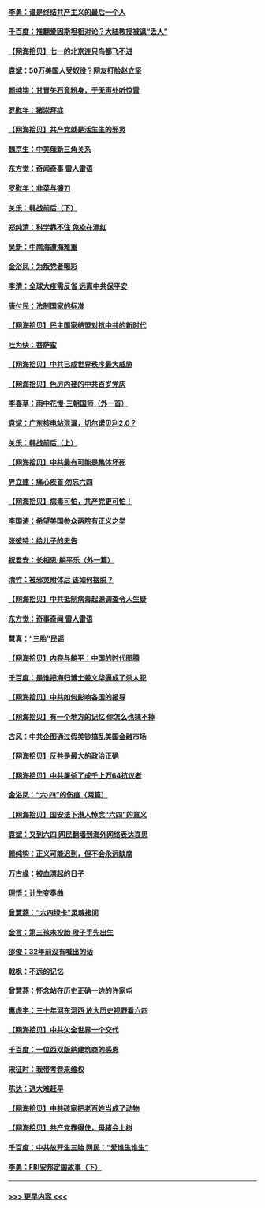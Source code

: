 #### [李勇：谁是终结共产主义的最后一个人](../pages/nsc993/n13044397.md?t=06250001) 
#### [千百度：推翻爱因斯坦相对论？大陆教授被讽“丢人”](../pages/nsc993/n13043908.md?t=06250001) 
#### [【网海拾贝】七一的北京连只鸟都飞不进](../pages/nsc993/n13041377.md?t=06250001) 
#### [袁斌：50万美国人受奴役？网友打脸赵立坚](../pages/nsc993/n13041330.md?t=06250001) 
#### [颜纯钩：甘冒矢石竟粉身，于无声处听惊雷](../pages/nsc993/n13041140.md?t=06250001) 
#### [罗慰年：猪崇拜症](../pages/nsc993/n13041071.md?t=06250001) 
#### [【网海拾贝】共产党就是活生生的邪灵](../pages/nsc993/n13036627.md?t=06250001) 
#### [魏京生：中美俄新三角关系](../pages/nsc993/n13035986.md?t=06250001) 
#### [东方觉：奇闻奇事 雷人雷语](../pages/nsc993/n13035878.md?t=06250001) 
#### [罗慰年：韭菜与镰刀](../pages/nsc993/n13034374.md?t=06250001) 
#### [关乐：韩战前后（下）](../pages/nsc993/n13034113.md?t=06250001) 
#### [郑纯清：科学靠不住 免疫在漂红](../pages/nsc993/n13034093.md?t=06250001) 
#### [吴新：中南海遭海难重](../pages/nsc993/n13034084.md?t=06250001) 
#### [金浴凤：为叛党者喝彩](../pages/nsc993/n13034058.md?t=06250001) 
#### [李清：全球大疫需反省 远离中共保平安](../pages/nsc993/n13033784.md?t=06250001) 
#### [唐付民：法制国家的标准](../pages/nsc993/n13032944.md?t=06250001) 
#### [【网海拾贝】民主国家结盟对抗中共的新时代](../pages/nsc993/n13031717.md?t=06250001) 
#### [吐为快：菩萨蛮](../pages/nsc993/n13030033.md?t=06250001) 
#### [【网海拾贝】中共已成世界秩序最大威胁](../pages/nsc993/n13028138.md?t=06250001) 
#### [【网海拾贝】色厉内荏的中共百岁党庆](../pages/nsc993/n13025582.md?t=06250001) 
#### [李春草：雨中花慢‧三朝国师（外一首）](../pages/nsc993/n13025567.md?t=06250001) 
#### [袁斌：广东核电站泄漏，切尔诺贝利2.0？](../pages/nsc993/n13025475.md?t=06250001) 
#### [关乐：韩战前后（上）](../pages/nsc993/n13025387.md?t=06250001) 
#### [【网海拾贝】中共最有可能是集体坏死](../pages/nsc993/n13023101.md?t=06250001) 
#### [界立建：痛心疾首 勿忘六四](../pages/nsc993/n13022339.md?t=06250001) 
#### [【网海拾贝】病毒可怕，共产党更可怕！](../pages/nsc993/n13020728.md?t=06250001) 
#### [李国涛：希望美国参众两院有正义之举](../pages/nsc993/n13020674.md?t=06250001) 
#### [张彼特：给儿子的忠告](../pages/nsc993/n13018934.md?t=06250001) 
#### [祝君安：长相思‧躺平乐（外一篇）](../pages/nsc993/n13018923.md?t=06250001) 
#### [清竹：被邪灵附体后 该如何摆脱？](../pages/nsc993/n13018877.md?t=06250001) 
#### [【网海拾贝】中共抵制病毒起源调查令人生疑](../pages/nsc993/n13017785.md?t=06250001) 
#### [东方觉：奇事奇闻 雷人雷语](../pages/nsc993/n13017577.md?t=06250001) 
#### [慧真：“三胎”民谣](../pages/nsc993/n13017394.md?t=06250001) 
#### [【网海拾贝】内卷与躺平：中国的时代图腾](../pages/nsc993/n13016128.md?t=06250001) 
#### [千百度：是谁把海归博士姜文华逼成了杀人犯](../pages/nsc993/n13015218.md?t=06250001) 
#### [【网海拾贝】中共如何影响各国的报导](../pages/nsc993/n13012599.md?t=06250001) 
#### [【网海拾贝】有一个地方的记忆 你怎么也抹不掉](../pages/nsc993/n13009802.md?t=06250001) 
#### [古风：中共企图通过假美钞搞乱美国金融市场](../pages/nsc993/n13009626.md?t=06250001) 
#### [【网海拾贝】反共是最大的政治正确](../pages/nsc993/n13007051.md?t=06250001) 
#### [【网海拾贝】中共屠杀了成千上万64抗议者](../pages/nsc993/n13002713.md?t=06250001) 
#### [金浴凤：“六·四”的伤痕（两篇）](../pages/nsc993/n13001719.md?t=06250001) 
#### [【网海拾贝】国安法下港人悼念“六四”的意义](../pages/nsc993/n13001039.md?t=06250001) 
#### [袁斌：又到六四 网民翻墙到海外网络表达哀思](../pages/nsc993/n13000995.md?t=06250001) 
#### [颜纯钩：正义可能迟到，但不会永远缺席](../pages/nsc993/n13000920.md?t=06250001) 
#### [万古缘：被血漂起的日子](../pages/nsc993/n13000914.md?t=06250001) 
#### [理悟：计生变奏曲](../pages/nsc993/n13000414.md?t=06250001) 
#### [曾慧燕：“六四绿卡”灵魂拷问](../pages/nsc993/n13000277.md?t=06250001) 
#### [金言：第三孩未投胎 段子手先出生](../pages/nsc993/n13000215.md?t=06250001) 
#### [邵俊：32年前没有喊出的话](../pages/nsc993/n13000181.md?t=06250001) 
#### [戟枫：不远的记忆](../pages/nsc993/n13000121.md?t=06250001) 
#### [曾慧燕：怀念站在历史正确一边的许家屯](../pages/nsc993/n13000073.md?t=06250001) 
#### [惠虎宇：三十年河东河西 放大历史视野看六四](../pages/nsc993/n13000018.md?t=06250001) 
#### [【网海拾贝】中共欠全世界一个交代](../pages/nsc993/n12998706.md?t=06250001) 
#### [千百度：一位西双版纳建筑商的感恩](../pages/nsc993/n12998487.md?t=06250001) 
#### [宋征时：我带考卷来维权](../pages/nsc993/n12994088.md?t=06250001) 
#### [陈达：逃大难赶早](../pages/nsc993/n12993569.md?t=06250001) 
#### [【网海拾贝】中共砖家把老百姓当成了动物](../pages/nsc993/n12993483.md?t=06250001) 
#### [【网海拾贝】共产党靠得住，母猪会上树](../pages/nsc993/n12990730.md?t=06250001) 
#### [千百度：中共放开生三胎 网民：“爱谁生谁生”](../pages/nsc993/n12990644.md?t=06250001) 
#### [李勇：FBI安邦定国故事（下）](../pages/nsc993/n12987854.md?t=06250001) 

----
#### [ >>> 更早内容 <<< ](../indexes/nsc993-earlier.md)

